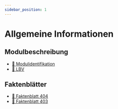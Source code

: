 ```yaml
---
sidebar_position: 1
---
```


# Allgemeine Informationen

## Modulbeschreibung

- [:paperclip: Modulidentifikation](https://drive.google.com/file/d/13RcyouuSxTd6UZUCP-Y9UcmyGdlPiZGQ/view)
- [:paperclip: LBV](https://drive.google.com/file/d/136Q5njndm681KO-w4Vzn0oGNA5VazImF/view)

## Faktenblätter

- [:paperclip: Faktenblatt 404](https://drive.google.com/file/d/131h3iXmzMGexMoQLhKLrC9qWRO1LgXd3/view)
- [:paperclip: Faktenblatt 403](https://drive.google.com/file/d/1318FFx6ZBkpmmFzr9xrpZc2zrfEvmjz5/view)

